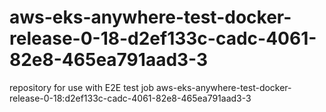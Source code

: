 # aws-eks-anywhere-test-docker-release-0-18-d2ef133c-cadc-4061-82e8-465ea791aad3-3
repository for use with E2E test job aws-eks-anywhere-test-docker-release-0-18:d2ef133c-cadc-4061-82e8-465ea791aad3-3
